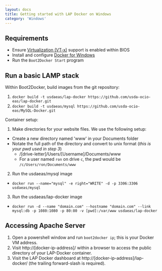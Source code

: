 ```yaml
---
layout: docs
title: Getting started with LAP Docker on Windows
category: 'Windows'
---
```



Requirements
----------
- Ensure [Virtualization (VT-x)](http://en.wikipedia.org/wiki/X86_virtualization) support is enabled within BIOS
- Install and configure [Docker for Windows](https://docs.docker.com/installation/windows/#installation)
- Run the `Boot2Docker Start` program

Run a basic LAMP stack
----------

Within Boot2Docker, build images from the git repository:

1. `docker build -t usdaeas/lap-docker https://github.com/usda-ocio-eas/lap-docker.git`
2. `docker build -t usdaeas/mysql https://github.com/usda-ocio-eas/MySQL-Docker.git`

Container setup:

1. Make directories for your website files. We use the following setup:
 - Create a new directory named 'www' in your Documents folder
 - Notate the full path of the directory and convert to unix format (*this is your pwd used in step 3*)
   - /[drive-letter]/Users/[Username]/Documents/www
   - For a user named `ron` on drive `c`, the pwd would be `/c/Users/ron/Documents/www`
2. Run the usdaeas/mysql image
 - `docker run --name="mysql" -e right="WRITE" -d -p 3306:3306 usdaeas/mysql`
3. Run the usdaeas/lap-docker image
 - `docker run -d --name "domain.com" --hostname "domain.com" --link mysql:db -p 1080:1080 -p 80:80 -v [pwd]:/var/www usdaeas/lap-docker`

Accessing Apache Server
-----------------------
1. Open a powershell window and run `boot2docker ip`; this is your Docker VM address.
2. Visit http://[docker-ip-address]/ within a browser to access the public directory of your LAP-Docker container.
3. Visit the LAP Docker dashboard at http://[docker-ip-address]/lap-docker/ (the trailing forward-slash is required).
